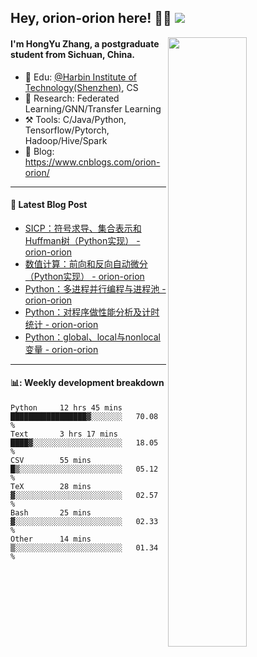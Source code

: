 <!--
 * @Descripttion: 
 * @Version: 1.0
 * @Author: ZhangHongYu
 * @Date: 2022-03-13 11:15:04
 * @LastEditors: ZhangHongYu
 * @LastEditTime: 2022-07-03 14:37:10
-->
## Hey, orion-orion here! 👋🏻  ![](https://komarev.com/ghpvc/?username=orion-orion)


<img align="right" src="https://github-readme-stats.vercel.app/api?username=orion-orion&show_icons=true&hide_border=true" width="50%">

#### I'm HongYu Zhang, a postgraduate student from Sichuan, China.
- 🏫 Edu: [@Harbin Institute of Technology(Shenzhen)](https://www.hitsz.edu.cn/index.html), CS
- 🔭 Research: Federated Learning/GNN/Transfer Learning
- ⚒️ Tools: C/Java/Python, Tensorflow/Pytorch, Hadoop/Hive/Spark
- 📗 Blog: https://www.cnblogs.com/orion-orion/ 

___

#### 📕  Latest Blog Post 
<!-- BLOG-POST-LIST:START -->
- [SICP：符号求导、集合表示和Huffman树（Python实现） - orion-orion](https://www.cnblogs.com/orion-orion/p/17026000.html)
- [数值计算：前向和反向自动微分（Python实现） - orion-orion](https://www.cnblogs.com/orion-orion/p/17010353.html)
- [Python：多进程并行编程与进程池 - orion-orion](https://www.cnblogs.com/orion-orion/p/16971381.html)
- [Python：对程序做性能分析及计时统计 - orion-orion](https://www.cnblogs.com/orion-orion/p/16930169.html)
- [Python：global、local与nonlocal变量 - orion-orion](https://www.cnblogs.com/orion-orion/p/16928820.html)
<!-- BLOG-POST-LIST:END -->

____

#### 📊: Weekly development breakdown
<!--START_SECTION:waka-->

```text
Python     12 hrs 45 mins  █████████████████▓░░░░░░░   70.08 %
Text       3 hrs 17 mins   ████▓░░░░░░░░░░░░░░░░░░░░   18.05 %
CSV        55 mins         █▒░░░░░░░░░░░░░░░░░░░░░░░   05.12 %
TeX        28 mins         ▓░░░░░░░░░░░░░░░░░░░░░░░░   02.57 %
Bash       25 mins         ▓░░░░░░░░░░░░░░░░░░░░░░░░   02.33 %
Other      14 mins         ▒░░░░░░░░░░░░░░░░░░░░░░░░   01.34 %
```

<!--END_SECTION:waka-->













